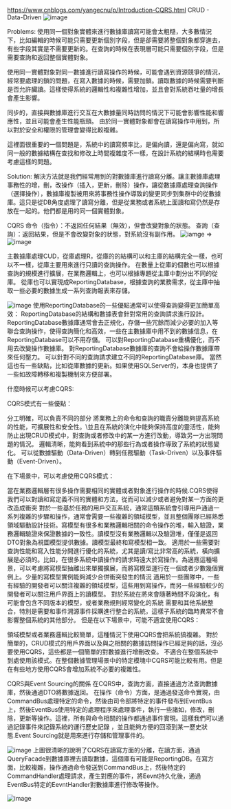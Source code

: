 https://www.cnblogs.com/yangecnu/p/Introduction-CQRS.html
CRUD - Data-Driven
![image](https://images0.cnblogs.com/blog/94031/201408/261851413457170.png)

Problems:
使用同一個對象實體來進行數據庫讀寫可能會太粗糙，大多數情況下，比如編輯的時候可能只需要更新個別字段，但是卻需要將整個對象都穿進去，有些字段其實是不需要更新的。在查詢的時候在表現層可能只需要個別字段，但是需要查詢和返回整個實體對象。

使用同一實體對象對同一數據進行讀寫操作的時候，可能會遇到資源競爭的情況，經常要處理的鎖的問題，在寫入數據的時候，需要加鎖。讀取數據的時候需要判斷是否允許臟讀。這樣使得系統的邏輯性和複雜性增加，並且會對系統吞吐量的增長會產生影響。

同步的，直接與數據庫進行交互在大數據量同時訪問的情況下可能會影響性能和響應性，並且可能會產生性能瓶頸。
由於同一實體對象都會在讀寫操作中用到，所以對於安全和權限的管理會變得比較複雜。

這裡面很重要的一個問題是，系統中的讀寫頻率比，是偏向讀，還是偏向寫，就如同一般的數據結構在查找和修改上時間複雜度不一樣，在設計系統的結構時也需要考慮這樣的問題。

Solution:
解決方法就是我們經常用到的對數據庫進行讀寫分離。讓主數據庫處理事務性的增，刪，改操作（插入，更新，刪除）操作，讓從數據庫處理查詢操作（選擇操作），數據庫複製被用來將事務性操作導致的變更同步到集群中的從數據庫。這只是從DB角度處理了讀寫分離，但是從業務或者系統上面讀和寫仍然是存放在一起的。他們都是用的同一個實體對象。

CQRS
命令（指令）：不返回任何結果（無效），但會改變對象的狀態。
查詢（查詢）：返回結果，但是不會改變對象的狀態，對系統沒有副作用。
![iamge](https://images0.cnblogs.com/blog/94031/201408/261851418137013.png)
=>
![image](https://images0.cnblogs.com/blog/94031/201408/261851423609113.png)

主數據庫處理CUD，從庫處理R，從庫的的結構可以和主庫的結構完全一樣，也可以不一樣，從庫主要用來進行只讀的查詢操作。
在數量上從庫的個數也可以根據查詢的規模進行擴展，在業務邏輯上，也可以根據專題從主庫中劃分出不同的從庫。
從庫也可以實現成ReportingDatabase，根據查詢的業務需求，從主庫中抽取一些必要的數據生成一系列查詢報表來存儲。

![image](https://images0.cnblogs.com/blog/94031/201408/261851432666257.png)
使用ReportingDatabase的一些優點通常可以使得查詢變得更加簡單高效：
ReportingDatabase的結構和數據表會針對常用的查詢請求進行設計。
ReportingDatabase數據庫通常會去正規化，存儲一些冗餘而減少必要的加入等聯合查詢操作，使得查詢簡化和高效，一些在主數據庫中用不到的數據信息，在ReportingDatabase可以不用存儲。
可以對ReportingDatabase重構優化，而不用去改變操作數據庫。
對ReportingDatabase數據庫的查詢不會給操作數據庫帶來任何壓力。
可以針對不同的查詢請求建立不同的ReportingDatabase庫。
當然這也有一些缺點，比如從庫數據的更新。如果使用SQLServer的，本身也提供了一些如故障轉移和複製機制來方便部署。


什麼時候可以考慮CQRS:

CQRS模式有一些優點：

分工明確，可以負責不同的部分
將業務上的命令和查詢的職責分離能夠提高系統的性能，可擴展性和安全性。\並且在系統的演化中能夠保持高度的靈活性，能夠防止出現CRUD模式中，對查詢或者修改中的某一方進行改動，導致另一方出現問題的情況。
邏輯清晰，能夠看到系統中的那些行為或者操作導致了系統的狀態變化。
可以從數據驅動（Data-Driven）轉到任務驅動（Task-Driven）以及事件驅動（Event-Driven）。

在下場景中，可以考慮使用CQRS模式：

當在業務邏輯層有很多操作需要相同的實體或者對象進行操作的時候.CQRS使得我們可以對讀和寫定義不同的實體和方法，從而可以減少或者避免對某一方面的更改造成衝突
對於一些基於任務的用戶交互系統，通常這類系統會引導用戶通過一系列複雜的步驟和操作，通常會需要一些複雜的領域模型，並且整個團隊已經熟悉領域驅動設計技術。寫模型有很多和業務邏輯相關的命令操作的堆，輸入驗證，業務邏輯驗證來保證數據的一致性。讀模型沒有業務邏輯以及驗證堆，僅僅是返回DTO對象為視圖模型提供數據。讀模型最終和寫模型相一致。
適用於一些需要對查詢性能和寫入性能分開進行優化的系統，尤其是讀/寫比非常高的系統，橫向擴展是必須的。比如，在很多系統中讀操作的請求時遠大於寫操作。為適應這種場景，可以考慮將寫模型抽離出來單獨擴展，而將寫模型運行在一個或者少數幾個實例上。少量的寫模型實例能夠減少合併衝突發生的情況
適用於一些團隊中，一些有經驗的開發者可以關注複雜的領域模型，這些用到寫操作，而另一些經驗較少的開發者可以關注用戶界面上的讀模型。
對於系統在將來會隨著時間不段演化，有可能會包含不同版本的模型，或者業務規則經常變化的系統
需要和其他系統整合，特別是需要和事件溯源事件採購進行整合的系統，這樣子系統的臨時異常不會影響整個系統的其他部分。
但是在以下場景中，可能不適宜使用CQRS：

領域模型或者業務邏輯比較簡單，這種情況下使用CQRS會把系統搞複雜。
對於簡單的，CRUD模式的用戶界面以及與之相關的數據訪問操作已經足夠的話，沒必要使用CQRS，這些都是一個簡單的對數據進行增刪改查。
不適合在整個系統中到處使用該模式。在整個數據管理場景中的特定模塊中CQRS可能比較有用。但是在有些地方使用CQRS會增加系統不必要的複雜性。


CQRS與Event Sourcing的關係
在CQRS中，查詢方面，直接通過方法查詢數據庫，然後通過DTO將數據返回。
在操作（命令）方面，是通過發送命令實現，由CommandBus處理特定的命令，然後由司令部將特定的事件發布到EventBus上，然後EventBus使用特定的處理程序來處理事件，執行一些諸如，修改，刪除，更新等操作。這裡，所有與命令相關的操作都通過事件實現。這樣我們可以通過記錄事件來記錄系統的運行歷史記錄 ，並且能夠方便的回滾到某一歷史狀態.Event Sourcing就是用來進行存儲和管理事件的。

![image](https://www.codeproject.com/KB/architecture/555855/CQRS.jpg)
上圖很清晰的說明了CQRS在讀寫方面的分離，在讀方面，通過QueryFacade到數據庫裡去讀取數據，這個庫有可能是ReportingDB。在寫方面，比較複雜，操作通過命令發送到CommandBus上，然後特定的CommandHandler處理請求，產生對應的事件，將Eevnt持久化後，通過EventBus特定的EevntHandler對數據庫進行修改等操作。

![image](https://images0.cnblogs.com/blog/94031/201408/261851449547571.png)

